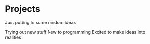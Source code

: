 # Projects
Just putting in some random ideas

Trying out new stuff
New to programming
Excited to make ideas into realities
